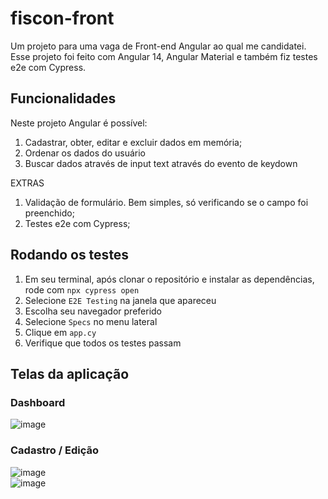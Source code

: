 # fiscon-front

Um projeto para uma vaga de Front-end Angular ao qual me candidatei. Esse projeto foi feito com Angular 14, Angular Material e também fiz testes e2e com Cypress.

## Funcionalidades

Neste projeto Angular é possível:

1. Cadastrar, obter, editar e excluir dados em memória;
2. Ordenar os dados do usuário
3. Buscar dados através de input text através do evento de keydown

EXTRAS

1. Validação de formulário. Bem simples, só verificando se o campo foi preenchido;
2. Testes e2e com Cypress;

## Rodando os testes

1. Em seu terminal, após clonar o repositório e instalar as dependências, rode com `npx cypress open`
2. Selecione `E2E Testing` na janela que apareceu
3. Escolha seu navegador preferido
4. Selecione `Specs` no menu lateral
5. Clique em `app.cy`
6. Verifique que todos os testes passam

## Telas da aplicação

### Dashboard

![image](https://user-images.githubusercontent.com/75875219/194188053-146692e3-3a2e-4d18-b8be-fedd31318a9b.png)

### Cadastro / Edição

![image](https://user-images.githubusercontent.com/75875219/194188120-003cfce5-ee4b-4c63-8fd3-57d47f90ecc8.png)
<br>
![image](https://user-images.githubusercontent.com/75875219/194188259-973bda90-7cce-4718-9bab-55a1cf02d4ad.png)
